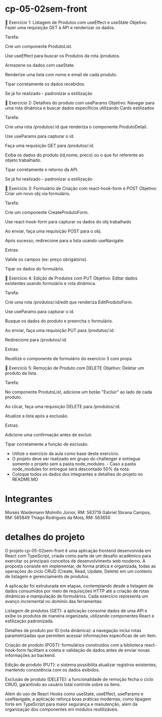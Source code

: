 # cp-05-02sem-front 

🧪 Exercício 1: Listagem de Produtos com useEffect e useState
Objetivo: Fazer uma requisição GET à API e renderizar os dados.

Tarefa:

Crie um componente ProdutoList.

Use useEffect para buscar os Produtos da rota /produtos.

Armazene os dados com useState.

Renderize uma lista com nome e email de cada produto.

Tipar corretamente os dados recebidos.

Se já foi realizado - padronizar a estilização


🧪 Exercício 2: Detalhes do produto com useParams
Objetivo: Navegar para uma rota dinâmica e buscar dados específicos utilizando Cards estilizados

Tarefa:

Crie uma rota /produtos/:id que renderiza o componente ProdutoDetail.

Use useParams para capturar o id.

Faça uma requisição GET para /produtos/:id.

Exiba os dados do produto (id,nome, preco) ou o que for referente ao objeto trabalhado.

Tipar corretamente o retorno da API.


Se já foi realizado - padronizar a estilização


🧪 Exercício 3: Formulário de Criação com react-hook-form e POST
Objetivo: Criar um novo obj via formulário.

Tarefa:

Crie um componente CreateProdutoForm.

Use react-hook-form para capturar os dados do obj trabalhado

Ao enviar, faça uma requisição POST para o obj.

Após sucesso, redirecione para a lista usando useNavigate.

Extras:

Valide os campos (ex: preço obrigatório).

Tipar os dados do formulário.

🧪 Exercício 4: Edição de Produtos com PUT
Objetivo: Editar dados existentes usando formulário e rota dinâmica.

Tarefa:

Crie uma rota /produtos/:id/edit que renderiza EditProdutoForm.

Use useParams para capturar o id.

Busque os dados do produto e preencha o formulário.

Ao enviar, faça uma requisição PUT para /produtos/:id.

Redirecione para /produtos/:id.

Extras:

Reutilize o componente de formulário do exercício 3 com props.

🧪 Exercício 5: Remoção de Produto com DELETE
Objetivo: Deletar um produto da lista.

Tarefa:

No componente ProdutoList, adicione um botão "Excluir" ao lado de cada produto.

Ao clicar, faça uma requisição DELETE para /produtos/:id.

Atualize a lista após a exclusão.

Extras:

Adicione uma confirmação antes de excluir.

Tipar corretamente a função de exclusão.

- Utilize o exercício da aula como base deste exercício.
- O projeto deve ser realizado em grupo do challenger e entregue somente o projeto sem a pasta node_modules. - Caso a pasta node_modules for entregue será descontado 50% da nota.
- Coloque todos os dados dos integrantes e detalhes do projeto no README.MD


# Integrantes
Moisés Waidemann Molinillo Júnior, RM: 563719 
Gabriel Sbrana Campos, RM: 565849 
Thiago Rodrigues da Mota, RM: 563650

 # detalhes do projeto
O projeto cp-05-02sem-front é uma aplicação frontend desenvolvida em React com TypeScript, criada como parte de um desafio acadêmico para exercitar os principais conceitos de desenvolvimento web moderno. A proposta consiste em implementar, de forma prática e organizada, todas as operações do ciclo CRUD (Create, Read, Update, Delete) em um contexto de listagem e gerenciamento de produtos.

A aplicação foi estruturada em etapas, contemplando desde a listagem de dados consumidos por meio de requisições HTTP até a criação de rotas dinâmicas e manipulação de formulários. Cada exercício representa um avanço incremental no domínio das ferramentas:

Listagem de produtos (GET): a aplicação consome dados de uma API e exibe os produtos de maneira organizada, utilizando componentes React e estilização padronizada.

Detalhes de produto por ID (rota dinâmica): a navegação inclui rotas parametrizadas que permitem acessar informações específicas de um item.

Criação de produto (POST): formulários construídos com a biblioteca react-hook-form facilitam a coleta e validação de dados antes de enviar novas informações ao backend.

Edição de produto (PUT): o sistema possibilita atualizar registros existentes, mantendo consistência com os dados exibidos.

Exclusão de produto (DELETE): a funcionalidade de remoção fecha o ciclo CRUD, garantindo ao usuário total controle sobre os itens.

Além do uso de React Hooks como useState, useEffect, useParams e useNavigate, a aplicação reforça boas práticas modernas, como tipagem forte em TypeScript para maior segurança e manutenção, além da organização dos componentes em módulos reutilizáveis.
